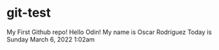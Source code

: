 # git-test
My First Github repo!
Hello Odin!
My name is Oscar Rodriguez 
Today is Sunday March 6, 2022 1:02am 
